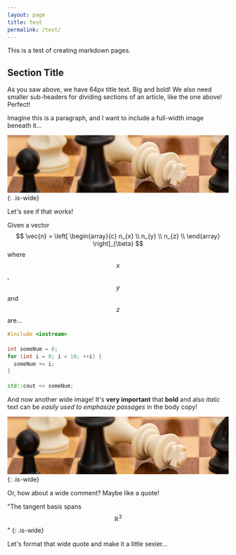```yaml
---
layout: page
title: test
permalink: /test/
---
```


This is a test of creating markdown pages.

## Section Title ##

As you saw above, we have 64px title text.  Big and bold!  We also need smaller sub-headers for dividing sections of an article, like the one above!  Perfect!

Imagine this is a paragraph, and I want to include a full-width image beneath it...

![](/assets/img/checkmate-small.jpg){: .is-wide}

Let's see if that works!

Given a vector
$$
  \vec{n} =
  \left[
    \begin{array}{c}
      n_{x} \\
      n_{y} \\
      n_{z} \\
    \end{array}
  \right]_{\beta}
$$
where $$x$$, $$y$$ and $$z$$ are...

``` cpp
#include <iostream>

int someNum = 0;
for (int i = 0; i < 10; ++i) {
  someNum += i;
}

std::cout << someNum;
```

And now another wide image!  It's **very important** that **bold** and also *italic* text can be *easily used to emphasize passages* in the body copy!

![](/assets/img/checkmate-small.jpg){: .is-wide}

Or, how about a wide comment?  Maybe like a quote!

"The tangent basis spans $$\mathbb{R}^{3}$$"
{: .is-wide}

Let's format that wide quote and make it a little sexier...
